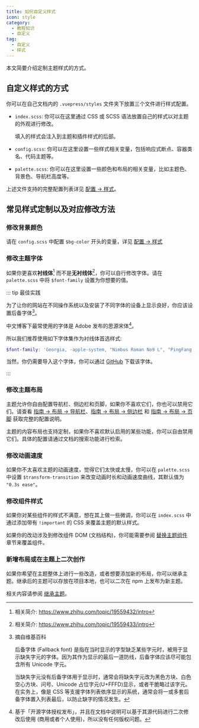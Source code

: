 ```yaml
---
title: 如何自定义样式
icon: style
category:
  - 教程知识
  - 自定义
tag:
  - 自定义
  - 样式
---
```


本文简要介绍定制主题样式的方式。

<!-- more -->

## 自定义样式的方式

你可以在自己文档内的 `.vuepress/styles` 文件夹下放置三个文件进行样式配置。

- `index.scss`: 你可以在这里通过 CSS 或 SCSS 语法放置自己的样式以对主题的外观进行修改。

  填入的样式会注入到主题和插件样式的后部。

- `config.scss`: 你可以在这里设置一些样式相关变量，包括响应式断点、容器类名、代码主题等。

- `palette.scss`: 你可以在这里设置一些颜色和布局的相关变量，比如主题色、背景色、导航栏高度等。

上述文件支持的完整配置列表详见 [配置 → 样式](../config/style.md)。

## 常见样式定制以及对应修改方法

### 修改背景颜色

请在 `config.scss` 中配置 `$bg-color` 开头的变量，详见 [配置 → 样式](../config/style.md#颜色设置)

### 修改主题字体

如果你更喜欢**衬线体**[^serif] 而不是**无衬线体**[^sans-serif]，你可以自行修改字体。请在 `palette.scss` 中将 `$font-family` 设置为你想要的值。

::: tip 最佳实践

为了让你的网站在不同操作系统以及安装了不同字体的设备上显示良好，你应该设置后备字体[^fallback-font]。

中文博客下最常使用的字体是 Adobe 发布的思源宋体[^noto-serif-sc]。

所以我们推荐使用如下字体集作为衬线体首选样式:

```scss
$font-family: 'Georgia, -apple-system, "Nimbus Roman No9 L", "PingFang SC", "Hiragino Sans GB", "Noto Serif SC", "Microsoft Yahei", "WenQuanYi Micro Hei", "ST Heiti", sans-serif';
```

当然，你仍需要导入这个字体，你可以通过 [GitHub](https://github.com/googlefonts/noto-cjk) 下载该字体。

:::

[^serif]: 相关简介: <https://www.zhihu.com/topic/19559432/intro>
[^sans-serif]: 相关简介: <https://www.zhihu.com/topic/19559433/intro>
[^fallback-font]: 摘自维基百科

    后备字体 (Fallback font) 是指在当时显示的字型缺乏某些字元时，被用于显示缺失字元的字体。因为其作为显示的最后一道防线，后备字体应该尽可能包含所有 Unicode 字元。

    当缺失字元没有后备字体用于显示时，通常会将缺失字元改为黑色方块、白色空心方块、问号、Unicode 占位字元(U+FFFD)显示，或者干脆略过该字元。在实务上，像是 CSS 等支援字体列表依序显示的系统，通常会将一或多套后备字体置入列表最后，以防止缺字的情况发生。

[^noto-serif-sc]: 基于「开源字体授权发布」，并且在文档中说明可以基于其源代码进行二次修改后使用 (商用或者个人使用)，所以没有任何版权问题。

### 修改主题布局

主题允许你自由配置导航栏、侧边栏和页脚，如果你不喜欢它们，你也可以禁用它们。请查看 [指南 → 布局 → 导航栏](../guide/layout/navbar.md)、[指南 → 布局 → 侧边栏](../guide/layout/sidebar.md) 和 [指南 → 布局 → 页脚](../guide/layout/footer.md) 获取完整的配置说明。

主题的内容布局也支持定制，如果你不喜欢默认启用的某些功能，你可以自由禁用它们。具体的配置请通过文档的搜索功能进行检索。

### 修改动画速度

如果你不太喜欢主题的动画速度，觉得它们太快或太慢，你可以在 `palette.scss` 中设置 `$transform-transition` 来改变动画时长和动画速度曲线，其默认值为 `"0.3s ease"`。

### 修改组件样式

如果你对某些组件的样式不满意，想在其上做一些微调，你可以在 `index.scss` 中通过添加带有 `!important` 的 CSS 来覆盖主题的默认样式。

如果你的改动涉及到修改组件 DOM (文档结构)，你可能需要参阅 [替换主题组件](replace.md) 章节来覆盖组件。

### 新增布局或在主题上二次创作

如果你希望在主题整体上进行一些改造，或者想要添加新的布局，你可以继承主题。继承后的主题可以存放在项目本地，也可以二次在 npm 上发布为新主题。

相关内容请参阅 [继承主题](extend.md)。
